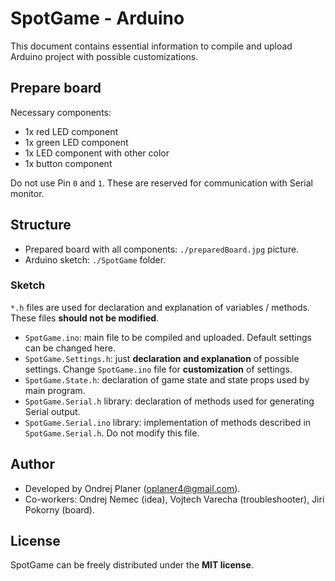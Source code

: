 # SpotGame - Arduino

This document contains essential information to compile and upload Arduino project with possible customizations.

## Prepare board

Necessary components:

* 1x red LED component
* 1x green LED component
* 1x LED component with other color
* 1x button component

Do not use Pin `0` and `1`. These are reserved for communication with Serial monitor.

## Structure

* Prepared board with all components: `./preparedBoard.jpg` picture.
* Arduino sketch: `./SpotGame` folder.

### Sketch

`*.h` files are used for declaration and explanation of variables / methods. These files **should not be modified**.

* `SpotGame.ino`: main file to be compiled and uploaded. Default settings can be changed here.
* `SpotGame.Settings.h`: just **declaration and explanation** of possible settings. Change `SpotGame.ino` file for **customization** of settings.
* `SpotGame.State.h`: declaration of game state and state props used by main program.
* `SpotGame.Serial.h` library: declaration of methods used for generating Serial output.
* `SpotGame.Serial.ino` library: implementation of methods described in `SpotGame.Serial.h`. Do not modify this file.

## Author

* Developed by Ondrej Planer ([oplaner4@gmail.com](mailto:oplaner4@gmail.com)).
* Co-workers: Ondrej Nemec (idea), Vojtech Varecha (troubleshooter), Jiri Pokorny (board).

## License

SpotGame can be freely distributed under the **MIT license**.

